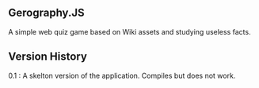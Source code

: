 ## Gerography.JS

A simple web quiz game based on Wiki assets and studying useless facts.

## Version History

0.1 : A skelton version of the application. Compiles but does not work.  
